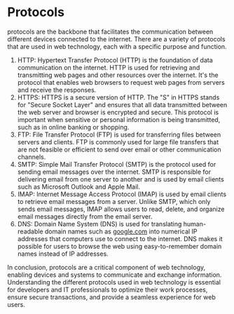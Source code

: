 # Protocols

protocols are the backbone that facilitates the communication between different devices connected to the internet. There are a variety of protocols that are used in web technology, each with a specific purpose and function.

1. HTTP: Hypertext Transfer Protocol (HTTP) is the foundation of data communication on the internet. HTTP is used for retrieving and transmitting web pages and other resources over the internet. It's the protocol that enables web browsers to request web pages from servers and receive the responses.
2. HTTPS: HTTPS is a secure version of HTTP. The "S" in HTTPS stands for "Secure Socket Layer" and ensures that all data transmitted between the web server and browser is encrypted and secure. This protocol is important when sensitive or personal information is being transmitted, such as in online banking or shopping.
3. FTP: File Transfer Protocol (FTP) is used for transferring files between servers and clients. FTP is commonly used for large file transfers that are not feasible or efficient to send over email or other communication channels.
4. SMTP: Simple Mail Transfer Protocol (SMTP) is the protocol used for sending email messages over the internet. SMTP is responsible for delivering email from one server to another and is used by email clients such as Microsoft Outlook and Apple Mail.
5. IMAP: Internet Message Access Protocol (IMAP) is used by email clients to retrieve email messages from a server. Unlike SMTP, which only sends email messages, IMAP allows users to read, delete, and organize email messages directly from the email server.
6. DNS: Domain Name System (DNS) is used for translating human-readable domain names such as [google.com](http://google.com/) into numerical IP addresses that computers use to connect to the internet. DNS makes it possible for users to browse the web using easy-to-remember domain names instead of IP addresses.

In conclusion, protocols are a critical component of web technology, enabling devices and systems to communicate and exchange information. Understanding the different protocols used in web technology is essential for developers and IT professionals to optimize their work processes, ensure secure transactions, and provide a seamless experience for web users.
